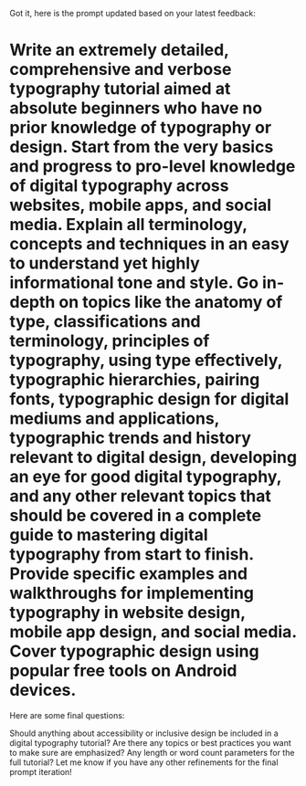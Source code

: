 Got it, here is the prompt updated based on your latest feedback:

# Write an extremely detailed, comprehensive and verbose typography tutorial aimed at absolute beginners who have no prior knowledge of typography or design. Start from the very basics and progress to pro-level knowledge of digital typography across websites, mobile apps, and social media. Explain all terminology, concepts and techniques in an easy to understand yet highly informational tone and style. Go in-depth on topics like the anatomy of type, classifications and terminology, principles of typography, using type effectively, typographic hierarchies, pairing fonts, typographic design for digital mediums and applications, typographic trends and history relevant to digital design, developing an eye for good digital typography, and any other relevant topics that should be covered in a complete guide to mastering digital typography from start to finish. Provide specific examples and walkthroughs for implementing typography in website design, mobile app design, and social media. Cover typographic design using popular free tools on Android devices.

Here are some final questions:

Should anything about accessibility or inclusive design be included in a digital typography tutorial?
Are there any topics or best practices you want to make sure are emphasized?
Any length or word count parameters for the full tutorial?
Let me know if you have any other refinements for the final prompt iteration!